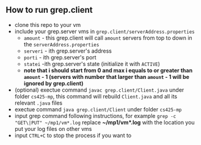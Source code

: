 ## How to run grep.client

* clone this repo to your vm
* include your grep.server vms in `grep.client/serverAddress.properties`
    * `amount` - this grep.client will call `amount` servers from top to down in the `serverAddress.properties`
    * `serveri` - ith grep.server's address
    * `porti` - ith grep.server's port
    * `statei` -ith grep.server's state (initialize it with `ACTIVE`)
    * **note that i should start from 0 and max i equals to or greater than `amount` - 1 (servers with number that larger than `amount` - 1 will be ignored by grep.client)**
* (optional) exectue command `javac grep.client/Client.java` under folder `cs425-mp`, this command will rebuild `Client.java` and all its relevant `.java` files
* exectue command `java grep.client/Client` under folder `cs425-mp`
* input grep command following instructions, for example `grep -c "GET\|PUT" ~/mp1/vm*.log` replace **~/mp1/vm\*.log** with the location you put your log files on other vms
* input `CTRL+C` to stop the process if you want to